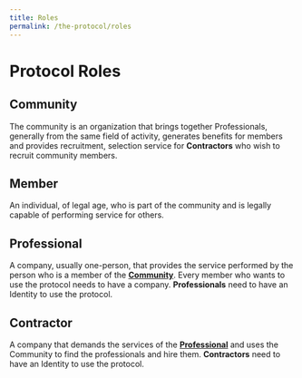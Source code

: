 ```yaml
---
title: Roles
permalink: /the-protocol/roles
---
```


# Protocol Roles

## Community
The community is an organization that brings together Professionals, generally from the same field of activity, generates benefits for members and provides recruitment, selection service for **Contractors** who wish to recruit community members.

## Member
An individual, of legal age, who is part of the community and is legally capable of performing service for others.

## Professional
A company, usually one-person, that provides the service performed by the person who is a member of the [**Community**](/the-protocol/roles/#community). Every member who wants to use the protocol needs to have a company. **Professionals** need to have an Identity to use the protocol.

## Contractor
A company that demands the services of the [**Professional**](/the-protocol/roles/#professional) and uses the Community to find the professionals and hire them. **Contractors** need to have an Identity to use the protocol.

